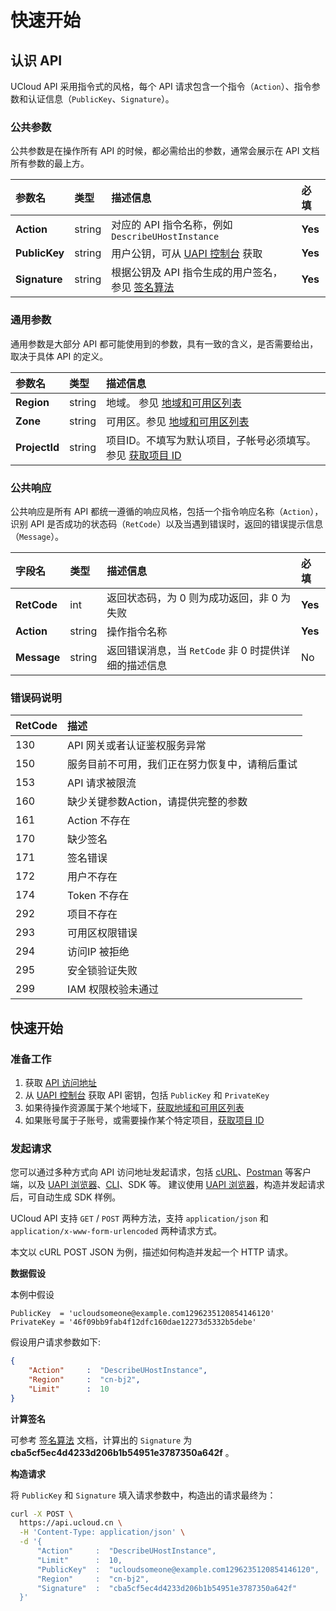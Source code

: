 # 快速开始

## 认识 API

UCloud API 采用指令式的风格，每个 API 请求包含一个指令（`Action`）、指令参数和认证信息（`PublicKey`、`Signature`）。

### 公共参数

公共参数是在操作所有 API 的时候，都必需给出的参数，通常会展示在 API 文档所有参数的最上方。

| 参数名 | 类型 | 描述信息 | 必填 |
|:---|:---|:---|:---|
| **Action**     | string  | 对应的 API 指令名称，例如 `DescribeUHostInstance` | **Yes** |
| **PublicKey**  | string  | 用户公钥，可从 [UAPI 控制台](https://console.ucloud.cn/uapi/apikey) 获取 | **Yes** |
| **Signature**  | string  | 根据公钥及 API 指令生成的用户签名，参见 [签名算法](api/summary/signature)  | **Yes** |

### 通用参数

通用参数是大部分 API 都可能使用到的参数，具有一致的含义，是否需要给出，取决于具体 API 的定义。

| 参数名 | 类型 | 描述信息 |
|:---|:---|:---|
| **Region** | string | 地域。 参见 [地域和可用区列表](api/summary/regionlist) |
| **Zone** | string | 可用区。参见 [地域和可用区列表](api/summary/regionlist) |
| **ProjectId** | string | 项目ID。不填写为默认项目，子帐号必须填写。 参见 [获取项目 ID](api/summary/get_project_list) |

### 公共响应

公共响应是所有 API 都统一遵循的响应风格，包括一个指令响应名称（`Action`），识别 API 是否成功的状态码（`RetCode`）以及当遇到错误时，返回的错误提示信息（`Message`）。

| 字段名 | 类型 | 描述信息 | 必填 |
|:---|:---|:---|:---|
| **RetCode** | int | 返回状态码，为 0 则为成功返回，非 0 为失败 |**Yes**|
| **Action** | string | 操作指令名称 |**Yes**|
| **Message** | string | 返回错误消息，当 `RetCode` 非 0 时提供详细的描述信息 |No|

### 错误码说明

| RetCode | 描述 |
|:---|:---|
| 130 | API 网关或者认证鉴权服务异常 |
| 150 | 服务目前不可用，我们正在努力恢复中，请稍后重试 |
| 153 | API 请求被限流 |
| 160 | 缺少关键参数Action，请提供完整的参数 |
| 161 | Action 不存在 |
| 170 | 缺少签名 |
| 171 | 签名错误 |
| 172 | 用户不存在 |
| 174 | Token 不存在 |
| 292 | 项目不存在 |
| 293 | 可用区权限错误 |
| 294 | 访问IP 被拒绝 |
| 295 | 安全锁验证失败 |
| 299 | IAM 权限校验未通过 |

## 快速开始

### 准备工作

1. 获取 [API 访问地址](api/summary/gateway)
2. 从 [UAPI 控制台](https://console.ucloud.cn/uapi/apikey) 获取 API 密钥，包括 `PublicKey` 和 `PrivateKey`
3. 如果待操作资源属于某个地域下，[获取地域和可用区列表](api/summary/regionlist)
4. 如果账号属于子账号，或需要操作某个特定项目，[获取项目 ID](api/summary/regionlist)

### 发起请求

您可以通过多种方式向 API 访问地址发起请求，包括 [cURL](https://curl.haxx.se/)、[Postman](https://www.postman.com/) 等客户端，以及 [UAPI 浏览器](https://console.ucloud.cn/uapi/ucloudapi)、[CLI](https://docs.ucloud.cn/cli/)、SDK 等。
建议使用 [UAPI 浏览器](https://console.ucloud.cn/uapi/ucloudapi)，构造并发起请求后，可自动生成 SDK 样例。

UCloud API 支持 `GET` / `POST` 两种方法，支持 `application/json` 和 `application/x-www-form-urlencoded` 两种请求方式。

本文以 cURL POST JSON 为例，描述如何构造并发起一个 HTTP 请求。

**数据假设**

本例中假设

```
PublicKey  = 'ucloudsomeone@example.com1296235120854146120'
PrivateKey = '46f09bb9fab4f12dfc160dae12273d5332b5debe'
```

假设用户请求参数如下:

```json
{
    "Action"     :  "DescribeUHostInstance",
    "Region"     :  "cn-bj2",
    "Limit"      :  10
}
```

**计算签名**

可参考 [签名算法](api/summary/signature) 文档，计算出的 `Signature` 为 **cba5cf5ec4d4233d206b1b54951e3787350a642f** 。

**构造请求**

将 `PublicKey` 和 `Signature` 填入请求参数中，构造出的请求最终为：

```bash
curl -X POST \
  https://api.ucloud.cn \
  -H 'Content-Type: application/json' \
  -d '{
      "Action"     :  "DescribeUHostInstance",
      "Limit"      :  10,
      "PublicKey"  :  "ucloudsomeone@example.com1296235120854146120",
      "Region"     :  "cn-bj2",
      "Signature"  :  "cba5cf5ec4d4233d206b1b54951e3787350a642f"
  }'
```
